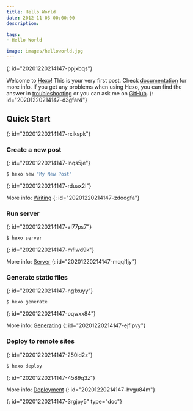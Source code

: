 ```yaml
---
title: Hello World
date: 2012-11-03 00:00:00
description: 

tags: 
- Hello World

image: images/helloworld.jpg
---
```

{: id="20201220214147-ppjxbqs"}

Welcome to [Hexo](https://hexo.io/)! This is your very first post. Check [documentation](https://hexo.io/docs/) for more info. If you get any problems when using Hexo, you can find the answer in [troubleshooting](https://hexo.io/docs/troubleshooting.html) or you can ask me on [GitHub](https://github.com/hexojs/hexo/issues).
{: id="20201220214147-d3gfar4"}

## Quick Start
{: id="20201220214147-rxikspk"}

### Create a new post
{: id="20201220214147-lnqs5je"}

```bash
$ hexo new "My New Post"
```
{: id="20201220214147-rduax2l"}

More info: [Writing](https://hexo.io/docs/writing.html)
{: id="20201220214147-zdoogfa"}

### Run server
{: id="20201220214147-al77ps7"}

```bash
$ hexo server
```
{: id="20201220214147-mfiwd9k"}

More info: [Server](https://hexo.io/docs/server.html)
{: id="20201220214147-mqqi1jy"}

### Generate static files
{: id="20201220214147-ng1xuyy"}

```bash
$ hexo generate
```
{: id="20201220214147-oqwxx84"}

More info: [Generating](https://hexo.io/docs/generating.html)
{: id="20201220214147-ejfipvy"}

### Deploy to remote sites
{: id="20201220214147-250id2z"}

```bash
$ hexo deploy
```
{: id="20201220214147-4589q3z"}

More info: [Deployment](https://hexo.io/docs/one-command-deployment.html)
{: id="20201220214147-hvgu84m"}


{: id="20201220214147-3rgjpy5" type="doc"}
